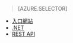 > [AZURE.SELECTOR]
- [入口網站](../articles/media-services/media-services-manage-content.md#encode)
- [.NET](../articles/media-services/media-services-dotnet-encode-asset.md)
- [REST API](../articles/media-services/media-services-rest-encode-asset.md)


